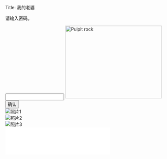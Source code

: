 Title: 我的老婆


<script>
function myFunction()
{
    var x=document.getElementById("demo").value;
	if(x=="520")
	{
		element=document.getElementById("img");
        element.src="/images/yang.jpg";
	}
    else
    {
        alert("密码不正确");
    }
}

document.addEventListener('DOMContentLoaded', () => {
    const photos = document.querySelectorAll('.photo img');

    photos.forEach(photo => {
        photo.addEventListener('click', () => {
            const overlay = document.createElement('div');
            overlay.classList.add('overlay');
            overlay.innerHTML = `
                <div class="overlay-content">
                    <img src="${photo.src}" alt="${photo.alt}">
                </div>
            `;
            document.body.appendChild(overlay);

            // 点击关闭
            overlay.addEventListener('click', () => {
                overlay.remove();
            });
        });
    });
});
</script>

<p>请输入密码。</p>
<input id="demo" type="text">
<img id="img" border="0" src="" alt="Pulpit rock" width="304" height="228">
<button type="button" onclick="myFunction()">确认</button>

<div class="photo-wall">
    <div class="photo">
        <img src="/images/yang.jpg" alt="照片1">
    </div>
    <div class="photo">
        <img src="/images/yang.jpg" alt="照片2">
    </div>
    <div class="photo">
        <img src="/images/yang.jpg" alt="照片3">
    </div>
    <!-- 更多照片 -->
</div>


<iframe frameborder="no" border="0" marginwidth="0" marginheight="0" width="330" height="86" allow="autoplay" src="//music.163.com/outchain/player?type=3&id=2531931177&auto=1&height=66"></iframe>




